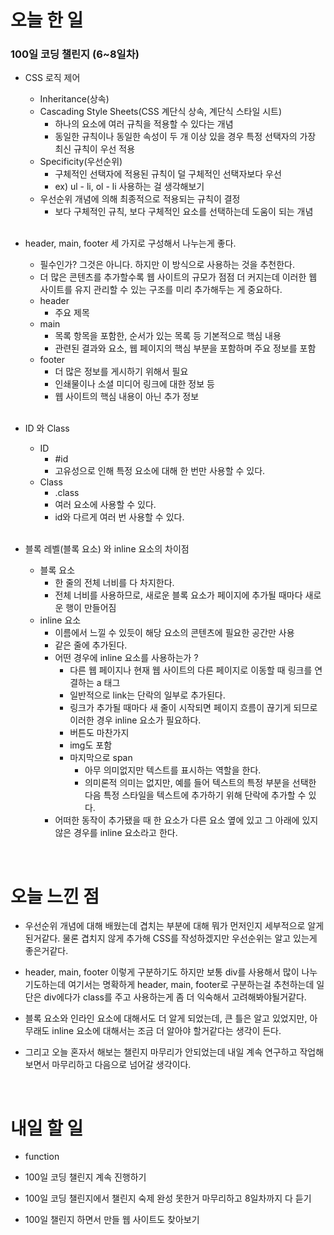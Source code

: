 # 오늘 한 일

### 100일 코딩 챌린지 (6~8일차)

- CSS 로직 제어

  - Inheritance(상속)
  - Cascading Style Sheets(CSS 계단식 상속, 계단식 스타일 시트)
    - 하나의 요소에 여러 규칙을 적용할 수 있다는 개념
    - 동일한 규칙이나 동일한 속성이 두 개 이상 있을 경우 특정 선택자의 가장 최신 규칙이 우선 적용
  - Specificity(우선순위)
    - 구체적인 선택자에 적용된 규칙이 덜 구체적인 선택자보다 우선
    - ex) ul - li, ol - li 사용하는 걸 생각해보기
  - 우선순위 개념에 의해 최종적으로 적용되는 규칙이 결정
    - 보다 구체적인 규칙, 보다 구체적인 요소를 선택하는데 도움이 되는 개념

  <br />

- header, main, footer 세 가지로 구성해서 나누는게 좋다.

  - 필수인가? 그것은 아니다. 하지만 이 방식으로 사용하는 것을 추천한다.
  - 더 많은 콘텐츠를 추가할수록 웹 사이트의 규모가 점점 더 커지는데 이러한 웹 사이트를 유지 관리할 수 있는 구조를 미리 추가해두는 게 중요하다.
  - header
    - 주요 제목
  - main
    - 목록 항목을 포함한, 순서가 있는 목록 등 기본적으로 핵심 내용
    - 관련된 결과와 요소, 웹 페이지의 핵심 부분을 포함하며 주요 정보를 포함
  - footer
    - 더 많은 정보를 게시하기 위해서 필요
    - 인쇄물이나 소셜 미디어 링크에 대한 정보 등
    - 웹 사이트의 핵심 내용이 아닌 추가 정보

  <br />

- ID 와 Class

  - ID
    - #id
    - 고유성으로 인해 특정 요소에 대해 한 번만 사용할 수 있다.
  - Class
    - .class
    - 여러 요소에 사용할 수 있다.
    - id와 다르게 여러 번 사용할 수 있다.

  <br />

- 블록 레벨(블록 요소) 와 inline 요소의 차이점
  - 블록 요소
    - 한 줄의 전체 너비를 다 차지한다.
    - 전체 너비를 사용하므로, 새로운 블록 요소가 페이지에 추가될 때마다 새로운 행이 만들어짐
  - inline 요소
    - 이름에서 느낄 수 있듯이 해당 요소의 콘텐츠에 필요한 공간만 사용
    - 같은 줄에 추가된다.
    - 어떤 경우에 inline 요소를 사용하는가 ?
      - 다른 웹 페이지나 현재 웹 사이트의 다른 페이지로 이동할 때 링크를 연결하는 a 태그
      - 일반적으로 link는 단락의 일부로 추가된다.
      - 링크가 추가될 때마다 새 줄이 시작되면 페이지 흐름이 끊기게 되므로 이러한 경우 inline 요소가 필요하다.
      - 버튼도 마찬가지
      - img도 포함
      - 마지막으로 span
        - 아무 의미없지만 텍스트를 표시하는 역할을 한다.
        - 의미론적 의미는 없지만, 예를 들어 텍스트의 특정 부분을 선택한 다음 특정 스타일을 텍스트에 추가하기 위해 단락에 추가할 수 있다.
    - 어떠한 동작이 추가됐을 때 한 요소가 다른 요소 옆에 있고 그 아래에 있지 않은 경우를 inline 요소라고 한다.

<br />

# 오늘 느낀 점

- 우선순위 개념에 대해 배웠는데 겹치는 부분에 대해 뭐가 먼저인지 세부적으로 알게 된거같다. 물론 겹치지 않게 추가해 CSS를 작성하겠지만 우선순위는 알고 있는게 좋은거같다.

- header, main, footer 이렇게 구분하기도 하지만 보통 div를 사용해서 많이 나누기도하는데 여기서는 명확하게 header, main, footer로 구분하는걸 추천하는데 일단은 div에다가 class를 주고 사용하는게 좀 더 익숙해서 고려해봐야될거같다.

- 블록 요소와 인라인 요소에 대해서도 더 알게 되었는데, 큰 틀은 알고 있었지만, 아무래도 inline 요소에 대해서는 조금 더 알아야 할거같다는 생각이 든다.

- 그리고 오늘 혼자서 해보는 챌린지 마무리가 안되었는데 내일 계속 연구하고 작업해보면서 마무리하고 다음으로 넘어갈 생각이다.

<br />

# 내일 할 일

- function

- 100일 코딩 챌린지 계속 진행하기

- 100일 코딩 챌린지에서 챌린지 숙제 완성 못한거 마무리하고 8일차까지 다 듣기

- 100일 챌린지 하면서 만들 웹 사이트도 찾아보기
